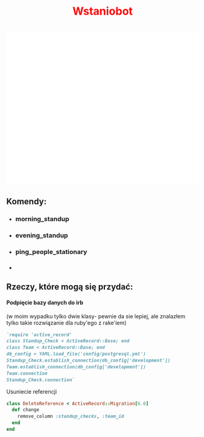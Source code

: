 <h1 style="justify-content: center; display:grid; color:red;">Wstaniobot</h1>

<div align="center">
	<br>	
		<img src="styles.svg" width="800" height="400" alt="Click to see the source">
	<br>
</div>

## Komendy:
- ### morning_standup 
- ### evening_standup 
- ### ping_people_stationary
- ###
## Rzeczy, które mogą się przydać:


<h4>Podpięcie bazy danych do irb</h4>

(w moim wypadku tylko dwie klasy-
pewnie da sie lepiej, ale znalazłem tylko takie rozwiązanie dla ruby'ego z rake'iem)
```ruby
`require 'active_record'
class Standup_Check < ActiveRecord::Base; end
class Team < ActiveRecord::Base; end
db_config = YAML.load_file('config/postgresql.yml')
Standup_Check.establish_connection(db_config['development'])
Team.establish_connection(db_config['development'])
Team.connection
Standup_Check.connection`
```
Usuniecie referencji 
```ruby
class DeleteReference < ActiveRecord::Migration[6.0]
  def change
    remove_column :standup_checks, :team_id
  end
end

```